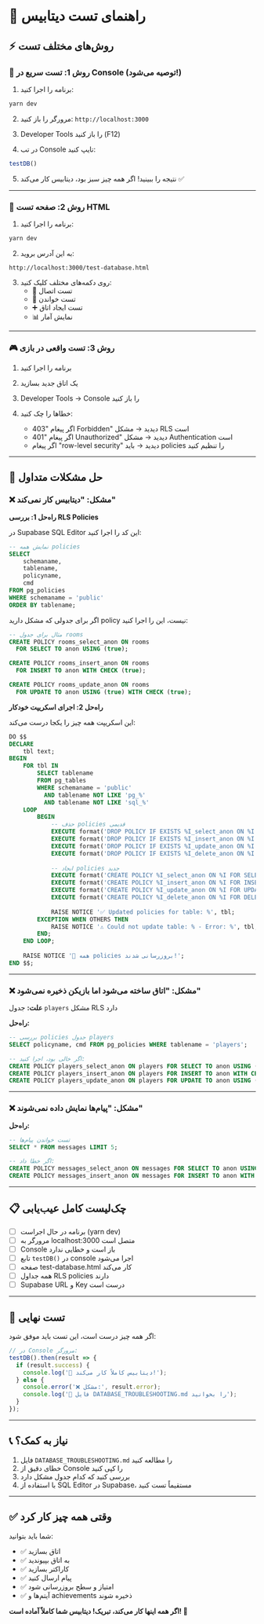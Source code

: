 # 🧪 راهنمای تست دیتابیس

## ⚡ روش‌های مختلف تست

### 🎯 روش 1: تست سریع در Console (توصیه می‌شود!)

1. برنامه را اجرا کنید:
```bash
yarn dev
```

2. مرورگر را باز کنید: `http://localhost:3000`

3. Developer Tools را باز کنید (F12)

4. در تب Console تایپ کنید:
```javascript
testDB()
```

5. نتیجه را ببینید! اگر همه چیز سبز بود، دیتابیس کار می‌کند ✅

---

### 📄 روش 2: صفحه تست HTML

1. برنامه را اجرا کنید:
```bash
yarn dev
```

2. به این آدرس بروید:
```
http://localhost:3000/test-database.html
```

3. روی دکمه‌های مختلف کلیک کنید:
   - 🔌 تست اتصال
   - 📖 تست خواندن
   - ➕ تست ایجاد اتاق
   - 📊 نمایش آمار
   
---

### 🎮 روش 3: تست واقعی در بازی

1. برنامه را اجرا کنید

2. یک اتاق جدید بسازید

3. Developer Tools → Console را باز کنید

4. خطاها را چک کنید:
   - اگر پیغام "403 Forbidden" دیدید → مشکل RLS است
   - اگر پیغام "401 Unauthorized" دیدید → مشکل Authentication است
   - اگر پیغام "row-level security" دیدید → باید policies را تنظیم کنید

---

## 🔧 حل مشکلات متداول

### ❌ مشکل: "دیتابیس کار نمی‌کند"

**راه‌حل 1: بررسی RLS Policies**

در Supabase SQL Editor این کد را اجرا کنید:

```sql
-- نمایش همه policies
SELECT 
    schemaname,
    tablename,
    policyname,
    cmd
FROM pg_policies
WHERE schemaname = 'public'
ORDER BY tablename;
```

اگر برای جدولی که مشکل دارید policy نیست، این را اجرا کنید:

```sql
-- مثال برای جدول rooms
CREATE POLICY rooms_select_anon ON rooms
  FOR SELECT TO anon USING (true);

CREATE POLICY rooms_insert_anon ON rooms
  FOR INSERT TO anon WITH CHECK (true);

CREATE POLICY rooms_update_anon ON rooms
  FOR UPDATE TO anon USING (true) WITH CHECK (true);
```

**راه‌حل 2: اجرای اسکریپت خودکار**

این اسکریپت همه چیز را یکجا درست می‌کند:

```sql
DO $$ 
DECLARE 
    tbl text;
BEGIN
    FOR tbl IN 
        SELECT tablename 
        FROM pg_tables 
        WHERE schemaname = 'public'
          AND tablename NOT LIKE 'pg_%'
          AND tablename NOT LIKE 'sql_%'
    LOOP
        BEGIN
            -- حذف policies قدیمی
            EXECUTE format('DROP POLICY IF EXISTS %I_select_anon ON %I', tbl, tbl);
            EXECUTE format('DROP POLICY IF EXISTS %I_insert_anon ON %I', tbl, tbl);
            EXECUTE format('DROP POLICY IF EXISTS %I_update_anon ON %I', tbl, tbl);
            EXECUTE format('DROP POLICY IF EXISTS %I_delete_anon ON %I', tbl, tbl);
            
            -- ایجاد policies جدید
            EXECUTE format('CREATE POLICY %I_select_anon ON %I FOR SELECT TO anon USING (true)', tbl, tbl);
            EXECUTE format('CREATE POLICY %I_insert_anon ON %I FOR INSERT TO anon WITH CHECK (true)', tbl, tbl);
            EXECUTE format('CREATE POLICY %I_update_anon ON %I FOR UPDATE TO anon USING (true) WITH CHECK (true)', tbl, tbl);
            EXECUTE format('CREATE POLICY %I_delete_anon ON %I FOR DELETE TO anon USING (true)', tbl, tbl);
            
            RAISE NOTICE '✅ Updated policies for table: %', tbl;
        EXCEPTION WHEN OTHERS THEN
            RAISE NOTICE '⚠️ Could not update table: % - Error: %', tbl, SQLERRM;
        END;
    END LOOP;
    
    RAISE NOTICE '🎉 همه policies بروزرسانی شدند!';
END $$;
```

---

### ❌ مشکل: "اتاق ساخته می‌شود اما بازیکن ذخیره نمی‌شود"

**علت:** جدول `players` مشکل RLS دارد

**راه‌حل:**
```sql
-- بررسی policies جدول players
SELECT policyname, cmd FROM pg_policies WHERE tablename = 'players';

-- اگر خالی بود، اجرا کنید:
CREATE POLICY players_select_anon ON players FOR SELECT TO anon USING (true);
CREATE POLICY players_insert_anon ON players FOR INSERT TO anon WITH CHECK (true);
CREATE POLICY players_update_anon ON players FOR UPDATE TO anon USING (true) WITH CHECK (true);
```

---

### ❌ مشکل: "پیام‌ها نمایش داده نمی‌شوند"

**راه‌حل:**
```sql
-- تست خواندن پیام‌ها
SELECT * FROM messages LIMIT 5;

-- اگر خطا داد:
CREATE POLICY messages_select_anon ON messages FOR SELECT TO anon USING (true);
CREATE POLICY messages_insert_anon ON messages FOR INSERT TO anon WITH CHECK (true);
```

---

## 📋 چک‌لیست کامل عیب‌یابی

- [ ] برنامه در حال اجراست (yarn dev)
- [ ] مرورگر به localhost:3000 متصل است
- [ ] Console باز است و خطایی ندارد
- [ ] تابع `testDB()` در console اجرا می‌شود
- [ ] صفحه test-database.html کار می‌کند
- [ ] همه جداول RLS policies دارند
- [ ] Supabase URL و Key درست است

---

## 🎯 تست نهایی

اگر همه چیز درست است، این تست باید موفق شود:

```javascript
// در Console مرورگر:
testDB().then(result => {
  if (result.success) {
    console.log('🎉 دیتابیس کاملاً کار می‌کند!');
  } else {
    console.error('❌ مشکل:', result.error);
    console.log('📖 فایل DATABASE_TROUBLESHOOTING.md را بخوانید');
  }
});
```

---

## 📞 نیاز به کمک؟

1. فایل `DATABASE_TROUBLESHOOTING.md` را مطالعه کنید
2. خطای دقیق از Console را کپی کنید
3. بررسی کنید که کدام جدول مشکل دارد
4. با استفاده از SQL Editor در Supabase، مستقیماً تست کنید

---

## ✅ وقتی همه چیز کار کرد

شما باید بتوانید:
- ✅ اتاق بسازید
- ✅ به اتاق بپیوندید
- ✅ کاراکتر بسازید
- ✅ پیام ارسال کنید
- ✅ امتیاز و سطح بروزرسانی شود
- ✅ آیتم‌ها و achievements ذخیره شوند

**اگر همه اینها کار می‌کند، تبریک! دیتابیس شما کاملاً آماده است! 🎉**

